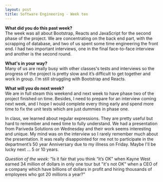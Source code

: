 ```yaml
---
layout: post
title: Software Engineering - Week ten
---
```


<b>What did you do this past week?</b><br>
The week was all about Bootstrap, Reacts and JavaScript for the second phase of the project. We are concentrating on the back end part, with the scrapping of database, and two of us spent some time engineering the front end. I had two important interviews, one in the final face-to-face interview and another is the second round.

<b>What's in your way?</b><br>
Many of us are really busy with other classes's tests and interviews so the progress of the project is pretty slow and it’s difficult to get together and work in group. I'm still struggling with Bootstrap and Reacts.

<b>What will you do next week?</b><br>
We are in full steam this weekend and next week to have phase two of the project finished on time. Besides, I need to prepare for an interview coming next week, and I hope I would complete every thing early and spend more time to fix the unit tests which are just dummies in phase one.

In class, we learned about regular expressions. They are pretty useful but hard to remember and need time to fully understand. We had a presentation from Pariveda Solutions on Wednesday and their work seems interesting and unique. My mind was on the interview so I rarely remember much about the presentation. It was really disappointed for me not to participate in the department’s 50 year Anniversary due to my illness on Friday. Maybe I'll be lucky next ... 5 or 10 years.

<i>Question of the week: </i> “Is it fair that you think “it’s OK” when Kayne West earned 34 million of dollars in only one tour but "it's not OK" when a CEO of a company which have billions of dollars in profit and hiring thousands of employees who got 20 millions a year?”
